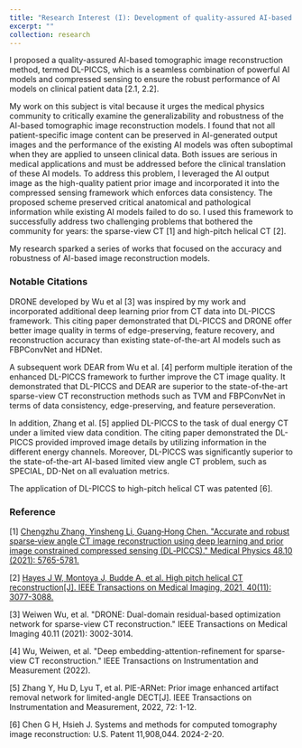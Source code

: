 ```yaml
---
title: "Research Interest (I): Development of quality-assured AI-based image reconstruction framework"
excerpt: ""
collection: research
---
```




I proposed a quality-assured AI-based tomographic image reconstruction method, termed DL-PICCS, which is a seamless combination of powerful AI models and compressed sensing to ensure the robust performance of AI models on clinical patient data [2.1, 2.2].

My work on this subject is vital because it urges the medical physics community to critically examine the generalizability and robustness of the AI-based tomographic image reconstruction models. I found that not all patient-specific image content can be preserved in AI-generated output images and the performance of the existing AI models was often suboptimal when they are applied to unseen clinical data. Both issues are serious in medical applications and must be addressed before the clinical translation of these AI models.
To address this problem, I leveraged the AI output image as the high-quality patient prior image and incorporated it into the compressed sensing framework which enforces data consistency. The proposed scheme preserved critical anatomical and pathological information while existing AI models failed to do so. I used this framework to successfully address two challenging problems that bothered the community for years: the sparse-view CT [1] and high-pitch helical CT [2].

My research sparked a series of works that focused on the accuracy and robustness of AI-based image reconstruction models.

### Notable Citations
DRONE developed by Wu et al [3] was inspired by my work and incorporated additional deep learning prior from CT data into DL-PICCS framework. This citing paper demonstrated that DL-PICCS and DRONE offer better image quality in terms of edge-preserving, feature recovery, and reconstruction accuracy than existing state-of-the-art AI models such as FBPConvNet and HDNet.

A subsequent work DEAR from Wu et al. [4] perform multiple iteration of the enhanced DL-PICCS framework to further improve the CT image quality. It demonstrated that DL-PICCS and DEAR are superior to the state-of-the-art sparse-view CT reconstruction methods such as TVM and FBPConvNet in terms of data consistency, edge-preserving, and feature perseveration.

In addition, Zhang et al. [5] applied DL-PICCS to the task of dual energy CT under a limited view data condition. The citing paper demonstrated the DL-PICCS provided improved image details by utilizing information in the different energy channels. Moreover, DL-PICCS was significantly superior to the state-of-the-art AI-based limited view angle CT problem, such as SPECIAL, DD-Net on all evaluation metrics.

The application of DL-PICCS to high-pitch helical CT was patented [6].

### Reference
[1] [Chengzhu Zhang, Yinsheng Li, Guang‐Hong Chen. "Accurate and robust sparse‐view angle CT image reconstruction using deep learning and prior image constrained compressed sensing (DL‐PICCS)." Medical Physics 48.10 (2021): 5765-5781.](/_publication/2021-DL-PICCS-1.md)

[2] [Hayes J W, Montoya J, Budde A, et al. High pitch helical CT reconstruction[J]. IEEE Transactions on Medical Imaging, 2021, 40(11): 3077-3088.](/_publication/2021-HighPitch-3.md)

[3] Weiwen Wu, et al. "DRONE: Dual-domain residual-based optimization network for sparse-view CT reconstruction." IEEE Transactions on Medical Imaging 40.11 (2021): 3002-3014.

[4] Wu, Weiwen, et al. "Deep embedding-attention-refinement for sparse-view CT reconstruction." IEEE Transactions on Instrumentation and Measurement (2022).

[5] Zhang Y, Hu D, Lyu T, et al. PIE-ARNet: Prior image enhanced artifact removal network for limited-angle DECT[J]. IEEE Transactions on Instrumentation and Measurement, 2022, 72: 1-12.

[6] Chen G H, Hsieh J. Systems and methods for computed tomography image reconstruction: U.S. Patent 11,908,044. 2024-2-20.